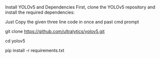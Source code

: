 Install YOLOv5 and Dependencies
First, clone the YOLOv5 repository and install the required dependencies:

Just Copy the given three line code in once and past cmd prompt


git clone https://github.com/ultralytics/yolov5.git


cd yolov5


pip install -r requirements.txt

